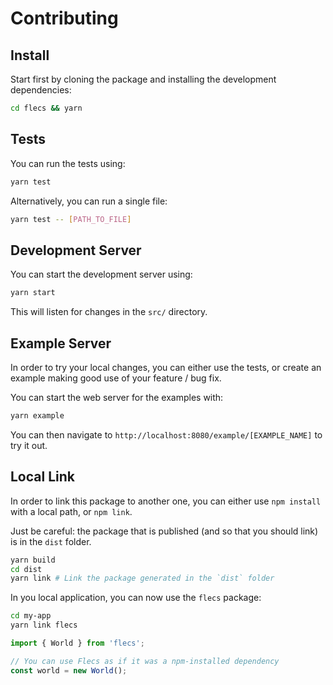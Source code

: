 # Contributing

## Install

Start first by cloning the package and installing the development dependencies:

```sh
cd flecs && yarn
```

## Tests

You can run the tests using:

```sh
yarn test
```

Alternatively, you can run a single file:

```sh
yarn test -- [PATH_TO_FILE]
```

## Development Server

You can start the development server using:

```sh
yarn start
```

This will listen for changes in the `src/` directory.

## Example Server

In order to try your local changes, you can either use the tests, or create
an example making good use of your feature / bug fix.

You can start the web server for the examples with:

```sh
yarn example
```

You can then navigate to `http://localhost:8080/example/[EXAMPLE_NAME]` to try
it out.

## Local Link

In order to link this package to another one, you can either use `npm install`
with a local path, or `npm link`.

Just be careful: the package that is published (and so that you should link)
is in the `dist` folder.

```sh
yarn build
cd dist
yarn link # Link the package generated in the `dist` folder
```

In you local application, you can now use the `flecs` package:

```sh
cd my-app
yarn link flecs
```

```js
import { World } from 'flecs';

// You can use Flecs as if it was a npm-installed dependency
const world = new World();
```
